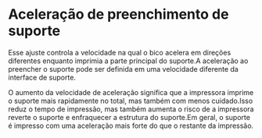 Aceleração de preenchimento de suporte
====
Esse ajuste controla a velocidade na qual o bico acelera em direções diferentes enquanto imprimia a parte principal do suporte.A aceleração ao preencher o suporte pode ser definida em uma velocidade diferente da interface de suporte.

O aumento da velocidade de aceleração significa que a impressora imprime o suporte mais rapidamente no total, mas também com menos cuidado.Isso reduz o tempo de impressão, mas também aumenta o risco de a impressora reverte o suporte e enfraquecer a estrutura do suporte.Em geral, o suporte é impresso com uma aceleração mais forte do que o restante da impressão.